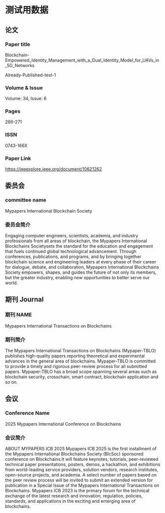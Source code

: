 # 测试用数据

## 论文

### Paper title

Blockchain-Empowered_Identity_Management_with_a_Dual_Identity_Model_for_UAVs_in_5G_Networks

Already-Published-test-1

### Volume & Issue

Volume: 34, Issue: 6

### Pages

266-271

### ISSN

0743-166X

### Paper Link

https://ieeexplore.ieee.org/document/10621262

## 委员会  

### committee name  

Mypapers International Blockchain Society

### 委员会简介

Engaging computer engineers, scientists, academia, and industry professionals from all areas of blockchain, the Mypapers International Blockchains Societysets the standard for the education and engagement that fuels continued global technological advancement. Through conferences, publications, and programs, and by bringing together blockchain science and engineering leaders at every phase of their career for dialogue, debate, and collaboration, Mypapers International Blockchains Society empowers, shapes, and guides the future of not only its members, but the greater industry, enabling new opportunities to better serve our world.

## 期刊 Journal

### 期刊 NAME

Mypapers International  Transactions on Blockchains

### 期刊简介  

The Mypapers International  Transactions on Blockchains  (Mypaper-TBLO) publishes high-quality papers reporting theoretical and experimental advances in the general area of blockchains. Mypaper-TBLO is committed to provide a timely and rigorous peer-review process for all submitted papers. Mypaper-TBLO has a broad scope spanning several areas such as blockchain security, crosschain, smart contract, blockchain application and so on.  

## 会议  

### Conference Name  

2025 Mypapers International Conference on Blockchains

### 会议简介  

ABOUT MYPAPERS ICB 2025
Mypapers ICB 2025 is the first installment of the Mypapers International Blockchains  Society (BlcSoc) sponsored conference on Blockchains.It will feature keynotes, tutorials, peer-reviewed technical paper presentations, posters, demos, a hackathon, and exhibitions from world-leading service providers, solution vendors, research institutes, open-source projects, and academia. A select number of papers based on the peer review process will be invited to submit an extended version for publication in a Special Issue of the Mypapers International  Transactions on Blockchains. Mypapers ICB 2023 is the primary forum for the technical exchange of the latest research and innovation, regulation, policies, standards, and applications in the exciting and emerging area of blockchains.
